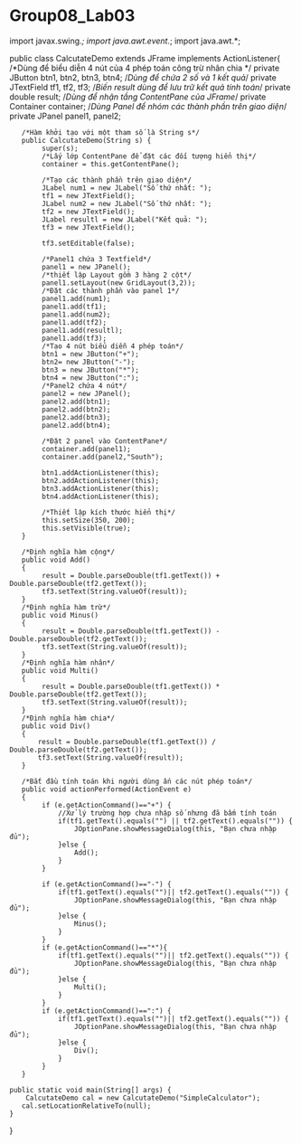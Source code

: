 # Group08_Lab03

import javax.swing.*;
import java.awt.event.*;
import java.awt.*;
 
public class CalcutateDemo extends JFrame implements ActionListener{
        /*Dùng để biểu diễn 4 nút của 4 phép toán công trừ nhân chia */
       private JButton btn1, btn2, btn3, btn4;
       /*Dùng để chứa 2 số và 1 kết quả*/
       private JTextField tf1, tf2, tf3;
       /*Biến result dùng để lưu trữ kết quả tính toán*/
       private double result;
       /*Dùng để nhận tầng ContentPane của JFrame*/
       private Container container;
       /*Dùng Panel để nhóm các thành phần trên giao diện*/
       private JPanel panel1, panel2;
 
       /*Hàm khởi tạo với một tham số là String s*/
       public CalcutateDemo(String s) { 
            super(s);
            /*Lấy lớp ContentPane để đặt các đối tượng hiển thị*/
            container = this.getContentPane(); 
      
            /*Tạo các thành phần trên giao diện*/
            JLabel num1 = new JLabel("Số thứ nhất: ");
            tf1 = new JTextField();
            JLabel num2 = new JLabel("Số thứ nhất: ");
            tf2 = new JTextField();
            JLabel resultl = new JLabel("Kết quả: ");
            tf3 = new JTextField();
           
            tf3.setEditable(false);
 
            /*Panel1 chứa 3 Textfield*/
            panel1 = new JPanel(); 
            /*thiết lập Layout gồm 3 hàng 2 cột*/
            panel1.setLayout(new GridLayout(3,2));
            /*Đặt các thành phần vào panel 1*/
            panel1.add(num1); 
            panel1.add(tf1); 
            panel1.add(num2); 
            panel1.add(tf2);
            panel1.add(resultl);
            panel1.add(tf3);
            /*Tạo 4 nút biểu diễn 4 phép toán*/
            btn1 = new JButton("+");
            btn2= new JButton("-");
            btn3 = new JButton("*");
            btn4 = new JButton(":");
            /*Panel2 chứa 4 nút*/
            panel2 = new JPanel();
            panel2.add(btn1);
            panel2.add(btn2);
            panel2.add(btn3);
            panel2.add(btn4);
 
            /*Đặt 2 panel vào ContentPane*/
            container.add(panel1); 
            container.add(panel2,"South"); 
 
            btn1.addActionListener(this);
            btn2.addActionListener(this); 
            btn3.addActionListener(this); 
            btn4.addActionListener(this);
           
            /*Thiết lập kích thước hiển thị*/
            this.setSize(350, 200);
            this.setVisible(true);
       }
 
       /*Định nghĩa hàm cộng*/
       public void Add() 
       { 
            result = Double.parseDouble(tf1.getText()) + Double.parseDouble(tf2.getText()); 
            tf3.setText(String.valueOf(result)); 
       }
       /*Định nghĩa hàm trừ*/
       public void Minus() 
       { 
            result = Double.parseDouble(tf1.getText()) - Double.parseDouble(tf2.getText());
            tf3.setText(String.valueOf(result));
       }
       /*Định nghĩa hàm nhân*/
       public void Multi() 
       {
            result = Double.parseDouble(tf1.getText()) * Double.parseDouble(tf2.getText());
            tf3.setText(String.valueOf(result)); 
       }
       /*Định nghĩa hàm chia*/
       public void Div()
       {
           result = Double.parseDouble(tf1.getText()) / Double.parseDouble(tf2.getText());
           tf3.setText(String.valueOf(result));
       } 
      
       /*Bắt đầu tính toán khi người dùng ấn các nút phép toán*/
       public void actionPerformed(ActionEvent e) 
       { 
            if (e.getActionCommand()=="+") {
                //Xử lý trường hợp chưa nhập số nhưng đã bấm tính toán
                if(tf1.getText().equals("") || tf2.getText().equals("")) {
                    JOptionPane.showMessageDialog(this, "Bạn chưa nhập đủ");
                }else {
                    Add();
                }
            }
               
            if (e.getActionCommand()=="-") {
                if(tf1.getText().equals("")|| tf2.getText().equals("")) {
                    JOptionPane.showMessageDialog(this, "Bạn chưa nhập đủ");
                }else {
                    Minus();
                }
            }
            if (e.getActionCommand()=="*"){
                if(tf1.getText().equals("")|| tf2.getText().equals("")) {
                    JOptionPane.showMessageDialog(this, "Bạn chưa nhập đủ");
                }else {
                    Multi();
                }
            }               
            if (e.getActionCommand()==":") {
                if(tf1.getText().equals("")|| tf2.getText().equals("")) {
                    JOptionPane.showMessageDialog(this, "Bạn chưa nhập đủ");
                }else {
                    Div();
                }
            }               
       }
       
    public static void main(String[] args) {
        CalcutateDemo cal = new CalcutateDemo("SimpleCalculator");
       cal.setLocationRelativeTo(null);
    }  
}
 